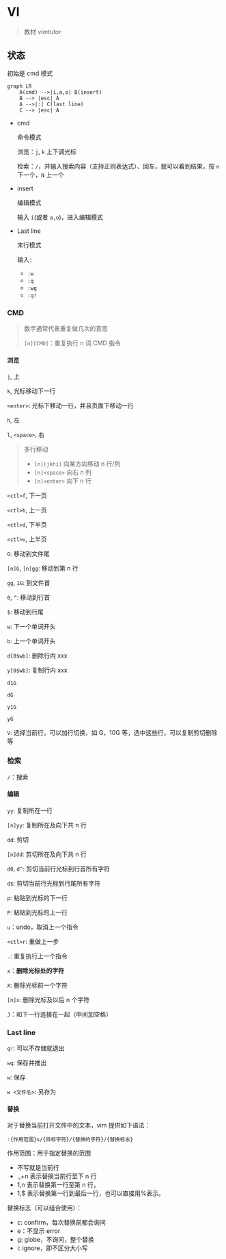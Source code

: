 # VI

> 教材 _vimtutor_

## 状态

初始是 cmd 模式

```mermaid
graph LR
	A(cmd) -->|i,a,o| B(insert)
	B --> |esc| A
	A -->|:| C(last line)
	C --> |esc| A
```

- cmd

  命令模式

  浏览：`j`, `k` 上下调光标

  检索：`/`，并输入搜索内容（支持正则表达式）、回车，就可以看到结果，按 `n` 下一个，`N` 上一个

- insert

  编辑模式

  输入 `i`(或者 `a,o`)，进入编辑模式

- Last line

  末行模式

  输入`:`

  - `:w`
  - `:q`
  - `:wq`
  - `:q!`

### CMD

> 数字通常代表重复做几次的意思
>
> `[n][CMD]`：重复执行 n 词 CMD 指令

#### 浏览

`j`, 上

`k`, 光标移动下一行

`<enter>`: 光标下移动一行，并且页面下移动一行

`h`, 左

`l`, `<space>`, 右

> 多行移动
>
> - `[n][jkhi]` 向某方向移动 n 行/列
> - `[n]<space>` 向右 n 列
> - `[n]<enter>` 向下 n 行

`<ctl>f`, 下一页

`<ctl>b`, 上一页

`<ctl>d`, 下半页

`<ctl>u`, 上半页

`G`: 移动到文件尾

`[n]G`, `[n]gg`: 移动到第 n 行

`gg`, `1G`: 到文件首

`0`, `^`: 移动到行首

`$`: 移动到行尾

`w`: 下一个单词开头

`b`: 上一个单词开头

`d[0$wb]`: 删除行内 xxx

`y[0$wb]`: 复制行内 xxx

`d1G`

`dG`

`y1G`

`yG`

`V`: 选择当前行，可以加行切换，如 G，10G 等，选中这些行，可以复制剪切删除等

### 检索

`/`：搜索

#### 编辑

`yy`: 复制所在一行

`[n]yy`: 复制所在及向下共 n 行

`dd`: 剪切

`[n]dd`: 剪切所在及向下共 n 行

`d0`, `d^`: 剪切当前行光标到行首所有字符

`d$`: 剪切当前行光标到行尾所有字符

`p`: 粘贴到光标的下一行

`P`: 粘贴到光标的上一行

`u`：undo，取消上一个指令

`<ctl>r`: 重做上一步

`.`: 重复执行上一个指令

`x`：**删除光标处的字符**

`X`: 删除光标前一个字符

`[n]x`: 删除光标及以后 n 个字符

`J`：和下一行连接在一起（中间加空格）

### Last line

`q!`: 可以不存储就退出

`wq`: 保存并推出

`w`: 保存

`w <文件名>`: 另存为

#### 替换

对于替换当前打开文件中的文本，vim 提供如下语法：

`:{作用范围}s/{目标字符}/{替换的字符}/{替换标志}`

作用范围：用于指定替换的范围

- 不写就是当前行
- .,+n 表示替换当前行至下 n 行
- 1,n 表示替换第一行至第 n 行，
- 1,$ 表示替换第一行到最后一行，也可以直接用%表示。

替换标志（可以组合使用）：

- c: confirm，每次替换前都会询问
- e：不显示 error
- g: globe，不询问，整个替换
- i: ignore，即不区分大小写
